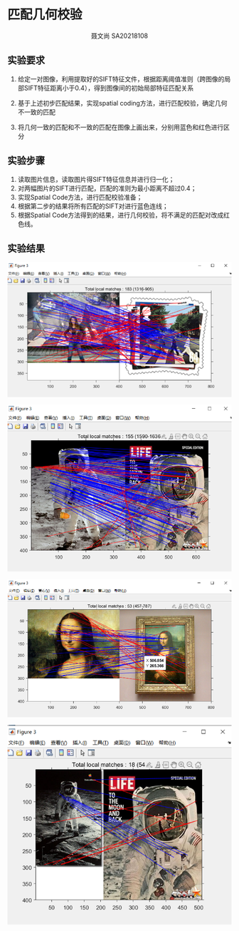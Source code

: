 # 匹配几何校验

<center>聂文尚 SA20218108</center>

## 实验要求

1. 给定一对图像，利用提取好的SIFT特征文件，根据距离阈值准则（跨图像的局部SIFT特征距离小于0.4），得到图像间的初始局部特征匹配关系

2. 基于上述初步匹配结果，实现spatial coding方法，进行匹配校验，确定几何不一致的匹配

3. 将几何一致的匹配和不一致的匹配在图像上画出来，分别用蓝色和红色进行区分

## 实验步骤

1. 读取图片信息，读取图片得SIFT特征信息并进行归一化；
2. 对两幅图片的SIFT进行匹配，匹配的准则为最小距离不超过0.4；
3. 实现Spatial Code方法，进行匹配校验准备；
4. 根据第二步的结果将所有匹配的SIFT对进行蓝色连线；
5. 根据Spatial Code方法得到的结果，进行几何校验，将不满足的匹配对改成红色线。

## 实验结果

![image-20210116193708029](images/image-20210116193708029.png)



![image-20210116193751645](images/image-20210116193751645.png)



![image-20210116193822593](images/image-20210116193822593.png)



![image-20210116193845380](images/image-20210116193845380.png)



